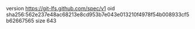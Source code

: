 version https://git-lfs.github.com/spec/v1
oid sha256:562e237e48ac68213e8cd953b7e043e013210f4978f54b008933cf5b62667565
size 643
